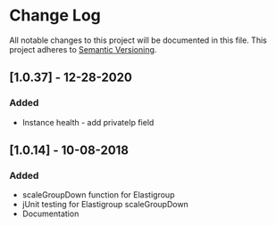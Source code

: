 # Change Log
All notable changes to this project will be documented in this file.
This project adheres to [Semantic Versioning](http://semver.org/).

## [1.0.37] - 12-28-2020
### Added
- Instance health - add privateIp field


## [1.0.14] - 10-08-2018
### Added
 - scaleGroupDown function for Elastigroup
 - jUnit testing for Elastigroup scaleGroupDown
 - Documentation
